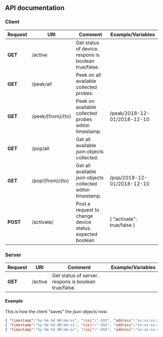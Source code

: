 
## API documentation

### Client 

|Request  |URI            |Comment                                                    |Example/Variables          |
|---      |---            |---                                                        |---                        |
|**GET**|/active          |Get status of device. respons is boolean true/false.       |                           |
|**GET**|/peek/all        |Peek on all available collected probes.                    |                           |
|**GET**|/peek/{from}/{to}    |Peek on available collected probes within timestamp.       |/peak/2018-12-01/2018-12-10|
|**GET**|/pop/all         |Get all available json objects collected.                  |                           |
|**GET**|/pop/{from}/{to}     |Get all available json objects collected within timestamp. |/pop/2018-12-01/2018-12-10 |
|**POST**|/activate/      |Post a request to change device status. expected boolean   |{ "activate": true/false }  |

### Server


|Request  |URI            |Comment                                                    |Example/Variables          |
|---      |---            |---                                                        |---                        |
|**GET**|/active          |Get status of server. respons is boolean true/false.       |                           |

#### Example

This is how the client "saves" the json objects now.

```json
{ "timestamp":"%y-%m-%d HH:mm:ss", "rssi":"-XXX", "address":"xx:xx:xx:xx:xx:xx" }
{ "timestamp":"%y-%m-%d HH:mm:ss", "rssi":"-XXX", "address":"xx:xx:xx:xx:xx:xx" }
{ "timestamp":"%y-%m-%d HH:mm:ss", "rssi":"-XXX", "address":"xx:xx:xx:xx:xx:xx" }
```
